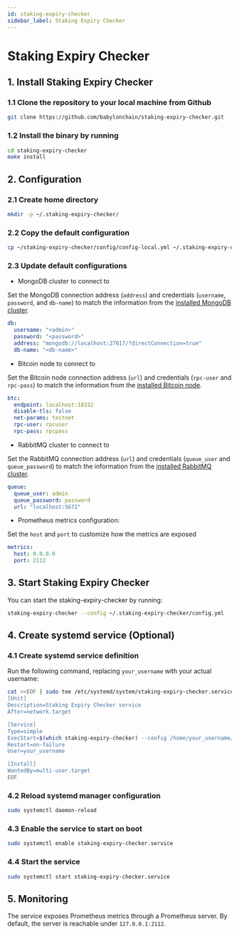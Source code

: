 ```yaml
---
id: staking-expiry-checker
sidebar_label: Staking Expiry Checker
---
```

# Staking Expiry Checker

## 1. Install Staking Expiry Checker

### 1.1 Clone the repository to your local machine from Github

```bash
git clone https://github.com/babylonchain/staking-expiry-checker.git
```

### 1.2 Install the binary by running

```bash
cd staking-expiry-checker
make install
```

## 2. Configuration

### 2.1 Create home directory

```bash
mkdir -p ~/.staking-expiry-checker/
```

### 2.2 Copy the default configuration

```bash
cp ~/staking-expiry-checker/config/config-local.yml ~/.staking-expiry-checker/config.yml
```

### 2.3 Update default configurations

- MongoDB cluster to connect to

Set the MongoDB connection address (`address`)
and credentials (`username`, `password`, and `db-name`) to match
the information from the
[installed MongoDB cluster](../infra/mongodb.md).

```yml
db:
  username: "<admin>"
  password: "<password>"
  address: "mongodb://localhost:27017/?directConnection=true"
  db-name: "<db-name>"
```

- Bitcoin node to connect to

Set the Bitcoin node connection address (`url`)
and credentials (`rpc-user` and `rpc-pass`)
to match the information from the
[installed Bitcoin node](../infra/bitcoind.md).

```yml
btc:
  endpoint: localhost:18332
  disable-tls: false
  net-params: testnet
  rpc-user: rpcuser
  rpc-pass: rpcpass
```

- RabbitMQ cluster to connect to

Set the RabbitMQ connection address (`url`)
and credentials (`queue_user` and `queue_password`)
to match the information from the
[installed RabbitMQ cluster](../infra/rabbitmq.md).

```yml
queue:
  queue_user: admin
  queue_password: password
  url: "localhost:5672"
```

- Prometheus metrics configuration:

Set the `host` and `port` to customize how the metrics are exposed

```yml
metrics:
  host: 0.0.0.0
  port: 2112
```

## 3. Start Staking Expiry Checker

You can start the staking-expiry-checker by running:

```bash
staking-expiry-checker --config ~/.staking-expiry-checker/config.yml
```

## 4. Create systemd service (Optional)

### 4.1 Create systemd service definition

Run the following command, replacing `your_username` with your actual username:

```bash
cat <<EOF | sudo tee /etc/systemd/system/staking-expiry-checker.service
[Unit]
Description=Staking Expiry Checker service
After=network.target

[Service]
Type=simple
ExecStart=$(which staking-expiry-checker) --config /home/your_username/.staking-expiry-checker/config.yml
Restart=on-failure
User=your_username

[Install]
WantedBy=multi-user.target
EOF
```

### 4.2 Reload systemd manager configuration

```bash
sudo systemctl daemon-reload
```

### 4.3 Enable the service to start on boot

```bash
sudo systemctl enable staking-expiry-checker.service
```

### 4.4 Start the service

```bash
sudo systemctl start staking-expiry-checker.service
```

## 5. Monitoring

The service exposes Prometheus metrics through a Prometheus server.
By default, the server is reachable under `127.0.0.1:2112`.
